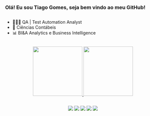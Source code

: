 ### Olá! Eu sou Tiago Gomes, seja bem vindo ao meu GitHub!

 ##

- 👨🏽‍💻 QA | Test Automation Analyst
- 🧮 Ciências Contábeis
- 📊 BI&A Analytics e Business Intelligence

 ##
 
<div align="center">
  <a href="https://github.com/tgskyline">
  <img height="160em" src="https://github-readme-stats.vercel.app/api?username=tgskyline&show_icons=true&theme=github_dark&include_all_commits=true&count_private=true"/>
  <img height="160em" src="https://github-readme-stats.vercel.app/api/top-langs/?username=tgskyline&layout=compact&langs_count=7&theme=github_dark"/>
   
 ##
    
<div> 
  
   <a href="https://www.linkedin.com/in/tiagogomesdossantos/" target="_blank"><img src="https://img.shields.io/badge/-LinkedIn-%230077B5?style=for-the-badge&logo=linkedin&logoColor=white" target="_blank"></a> 
   <a href="https://www.facebook.com/tiago.gomesdossantos.75" target="_blank"><img src="https://img.shields.io/badge/Facebook-1877F2?style=for-the-badge&logo=facebook&logoColor=white" target="_blank"></a>
   <a href="https://www.instagram.com/tiago.gomes_s/" target="_blank"><img src="https://img.shields.io/badge/-Instagram-%23E4405F?style=for-the-badge&logo=instagram&logoColor=white" target="_blank"></a>
   <a href="tigomes.santos@gmail.com" target="_blank"><img src="https://img.shields.io/badge/Gmail-D14836?style=for-the-badge&logo=gmail&logoColor=white" target="_blank"></a> 
   <a href="https://www.youtube.com/channel/UCe-wAtMfm0AKbqZY5PsoxJg" target="_blank"><img src="https://img.shields.io/badge/YouTube-FF0000?style=for-the-badge&logo=youtube&logoColor=white" target="_blank"></a>
</div>
  
  
</div>
